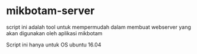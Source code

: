 # mikbotam-server

script ini adalah tool untuk mempermudah dalam membuat webserver yang akan digunakan oleh aplikasi mikbotam

Script ini hanya untuk OS ubuntu 16.04
